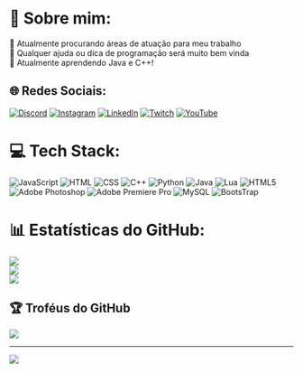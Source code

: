# 💫 Sobre mim:
🔭 Atualmente procurando áreas de atuação para meu trabalho<br>🤝 Qualquer ajuda ou dica de programação será muito bem vinda<br>🌱 Atualmente aprendendo Java e C++!


## 🌐 Redes Sociais:
[![Discord](https://img.shields.io/badge/Discord-%237289DA.svg?logo=discord&logoColor=white)](https://discord.com/users/226471915924094977) [![Instagram](https://img.shields.io/badge/Instagram-%23E4405F.svg?logo=Instagram&logoColor=white)](https://instagram.com/ian_d_moura) [![LinkedIn](https://img.shields.io/badge/LinkedIn-%230077B5.svg?logo=linkedin&logoColor=white)](https://linkedin.com/in/ianMouraF) [![Twitch](https://img.shields.io/badge/Twitch-%239146FF.svg?logo=Twitch&logoColor=white)](https://twitch.tv/PixelC) [![YouTube](https://img.shields.io/badge/YouTube-%23FF0000.svg?logo=YouTube&logoColor=white)](https://youtube.com/UCYoDHhE3i8j-IADjDhiENDQ) 

# 💻 Tech Stack:
![JavaScript](https://img.shields.io/badge/JavaScript-F7DF1E?style=for-the-badge&logo=javascript&logoColor=black) ![HTML](https://img.shields.io/badge/HTML5-E34F26?style=for-the-badge&logo=html5&logoColor=white) ![CSS](https://img.shields.io/badge/CSS-239120?&style=for-the-badge&logo=css3&logoColor=white) ![C++](https://img.shields.io/badge/c++-%2300599C.svg?style=for-the-badge&logo=c%2B%2B&logoColor=white) ![Python](https://img.shields.io/badge/python-3670A0?style=for-the-badge&logo=python&logoColor=ffdd54) ![Java](https://img.shields.io/badge/Java-ED8B00?style=for-the-badge&logo=openjdk&logoColor=white) ![Lua](https://img.shields.io/badge/lua-%232C2D72.svg?style=for-the-badge&logo=lua&logoColor=white) ![HTML5](https://img.shields.io/badge/html5-%23E34F26.svg?style=for-the-badge&logo=html5&logoColor=white) ![Adobe Photoshop](https://img.shields.io/badge/adobephotoshop-%2331A8FF.svg?style=for-the-badge&logo=adobephotoshop&logoColor=white) ![Adobe Premiere Pro](https://img.shields.io/badge/Adobe%20Premiere%20Pro-9999FF.svg?style=for-the-badge&logo=Adobe%20Premiere%20Pro&logoColor=white) ![MySQL](https://img.shields.io/badge/mysql-%2300f.svg?style=for-the-badge&logo=mysql&logoColor=white) ![BootsTrap](https://img.shields.io/badge/Bootstrap-563D7C?style=for-the-badge&logo=bootstrap&logoColor=white)
# 📊 Estatísticas do GitHub:
![](https://github-readme-stats.vercel.app/api?username=IanMouraF&theme=tokyonight&hide_border=false&include_all_commits=false&count_private=false)<br/>
![](https://github-readme-streak-stats.herokuapp.com/?user=IanMouraF&theme=tokyonight&hide_border=false)<br/>
![](https://github-readme-stats.vercel.app/api/top-langs/?username=IanMouraF&theme=tokyonight&hide_border=false&include_all_commits=false&count_private=false&layout=compact)

## 🏆 Troféus do GitHub
![](https://github-profile-trophy.vercel.app/?username=IanMouraF&theme=onestar&no-frame=false&no-bg=false&margin-w=4)




---
[![](https://visitcount.itsvg.in/api?id=IanMouraF&icon=0&color=6)](https://visitcount.itsvg.in)



  

